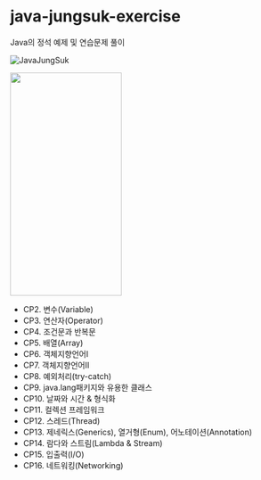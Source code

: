 # java-jungsuk-exercise
Java의 정석 예제 및 연습문제 풀이

![JavaJungSuk](http://image.kyobobook.co.kr/images/book/xlarge/032/x9788994492032.jpg "JavaJungSuk")

<img src="http://image.kyobobook.co.kr/images/book/xlarge/032/x9788994492032.jpg"  width="200" height="400"/>

* CP2.  변수(Variable)
* CP3.  연산자(Operator)
* CP4.  조건문과 반복문
* CP5.  배열(Array)
* CP6.  객체지향언어I
* CP7.  객체지향언어II
* CP8.  예외처리(try-catch)
* CP9.  java.lang패키지와 유용한 클래스
* CP10. 날짜와 시간 & 형식화
* CP11. 컬렉션 프레임워크
* CP12. 스레드(Thread)
* CP13. 제네릭스(Generics), 열거형(Enum), 어노테이션(Annotation)
* CP14. 람다와 스트림(Lambda & Stream)
* CP15. 입출력(I/O)
* CP16. 네트워킹(Networking)
